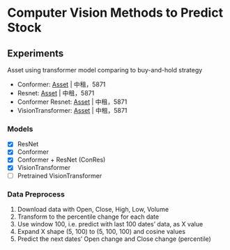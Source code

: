 # Computer Vision Methods to Predict Stock 
## Experiments
Asset using transformer model comparing to buy-and-hold strategy
- Conformer: [Asset](https://github.com/KJJHHH/Stocks/blob/main/Stock_Individual_CV/Models/Model_Result/Conformer-CNN_class2_5871_backtest.png) | 中租，5871
- Resnet: [Asset](https://github.com/KJJHHH/Stocks/blob/main/Stock_Individual_CV/Models/Model_Result/ResNet_class2_5871_backtest.png) | 中租，5871
- Conformer Resnet: [Asset](https://github.com/KJJHHH/Stocks/blob/main/Stock_Individual_CV/Models/Model_Result/Conformer-Resnet_class2_5871_backtest.png) | 中租，5871
- VisionTransformer: [Asset](https://github.com/KJJHHH/Stocks/blob/main/Stock_Individual_CV/Models/Model_Result/Vision-Transformer_class2_5871_backtest.png) | 中租，5871
### Models
- [x] ResNet
- [x] Conformer
- [x] Conformer + ResNet (ConRes)
- [x] VisionTransformer
- [ ] Pretrained VisionTransformer
### Data Preprocess
1. Download data with Open, Close, High, Low, Volume
2. Transform to the percentile change for each date
3. Use window 100, i.e. predict with last 100 dates’ data, as X value
4. Expand X shape (5, 100) to (5, 100, 100) and cosine values
5. Predict the next dates’ Open change and Close change (percentile)



